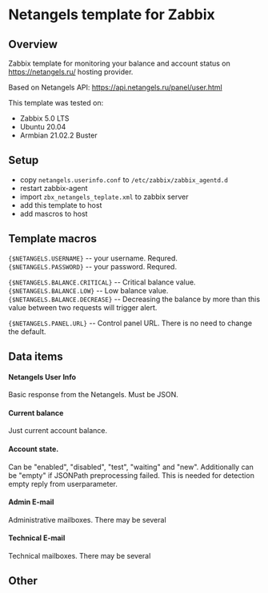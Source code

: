 # Netangels template for Zabbix

## Overview
Zabbix template for monitoring your balance and account status on https://netangels.ru/ hosting provider.

Based on Netangels API: https://api.netangels.ru/panel/user.html

This template was tested on:

 * Zabbix 5.0 LTS
 * Ubuntu 20.04
 * Armbian 21.02.2 Buster

## Setup

 * copy `netangels.userinfo.conf` to `/etc/zabbix/zabbix_agentd.d` 
 * restart zabbix-agent
 * import `zbx_netangels_teplate.xml` to zabbix server
 * add this template to host
 * add mascros to host

## Template macros
`{$NETANGELS.USERNAME}` -- your username. Requred.  
`{$NETANGELS.PASSWORD}` -- your password. Requred.  

`{$NETANGELS.BALANCE.CRITICAL}` -- Critical balance value.  
`{$NETANGELS.BALANCE.LOW}` -- Low balance value.  
`{$NETANGELS.BALANCE.DECREASE}` -- Decreasing the balance by more than this value between two requests will trigger alert.  

`{$NETANGELS.PANEL.URL}` -- Control panel URL. There is no need to change the default.  

## Data items

#### Netangels User Info
Basic response from the Netangels. Must be JSON.

#### Current balance
Just current account balance.

#### Account state. 
Can be "enabled", "disabled", "test", "waiting" and "new". 
Additionally can be "empty" if JSONPath preprocessing failed. This is needed for detection empty reply from userparameter.

#### Admin E-mail
Administrative mailboxes. There may be several

#### Technical E-mail
Technical mailboxes. There may be several

## Other
